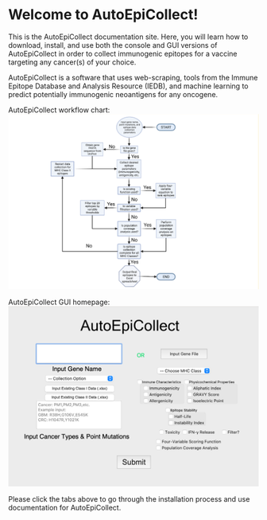 # Welcome to AutoEpiCollect!
This is the AutoEpiCollect documentation site. Here, you will learn how to download, install, and use both the 
console and GUI versions of AutoEpiCollect in order to collect immunogenic epitopes for a vaccine 
targeting any cancer(s) of your choice. 

AutoEpiCollect is a software that uses web-scraping, tools from the Immune Epitope Database and Analysis Resource 
(IEDB), and machine learning to predict potentially immunogenic neoantigens for any oncogene. 

AutoEpiCollect workflow chart:
![Logic workflow for AutoEpiCollect program](workflow-chart.png)

AutoEpiCollect GUI homepage:
![GUI for AutoEpiCollect](GUI-home.png)

Please click the tabs above to go through the installation process and use documentation for AutoEpiCollect.
